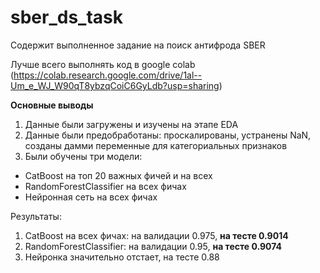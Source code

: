 # sber_ds_task
Содержит выполненное задание на поиск  антифрода SBER


Лучше всего выполнять код в google colab (https://colab.research.google.com/drive/1al--Um_e_WJ_W90qT8ybzqCoiC6GyLdb?usp=sharing)

**Основные выводы**

1. Данные были загружены и изучены на этапе EDA
2. Данные были предобработаны: проскалированы, устранены NaN, созданы дамми переменные для категориальных признаков
3. Были обучены три модели:
  - CatBoost на топ 20 важных фичей и на всех
  - RandomForestClassifier на всех фичах
  - Нейронная сеть на всех фичах

Результаты: 
 1. CatBoost на всех фичах: на валидации 0.975, **на тесте 0.9014**
 2. RandomForestClassifier: на валидации 0.95, **на тесте 0.9074**
 3. Нейронка значительно отстает, на тесте 0.88
